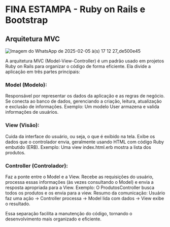 # FINA ESTAMPA - Ruby on Rails e Bootstrap

## Arquitetura MVC
![Imagem do WhatsApp de 2025-02-05 à(s) 17 12 27_de500e45](https://github.com/user-attachments/assets/7d5e2aac-ec27-4bf7-9f16-1b17928d28cb)

A arquitetura MVC (Model-View-Controller) é um padrão usado em projetos Ruby on Rails para organizar o código de forma eficiente. Ela divide a aplicação em três partes principais:

### Model (Modelo):
Responsável por representar os dados da aplicação e as regras de negócio.
Se conecta ao banco de dados, gerenciando a criação, leitura, atualização e exclusão de informações.
Exemplo: Um modelo User armazena e valida informações de usuários.

### View (Visão):
Cuida da interface do usuário, ou seja, o que é exibido na tela.
Exibe os dados que o controlador envia, geralmente usando HTML com código Ruby embutido (ERB).
Exemplo: Uma view index.html.erb mostra a lista dos produtos.

### Controller (Controlador):
Faz a ponte entre o Model e a View.
Recebe as requisições do usuário, processa essas informações (às vezes consultando o Model) e envia a resposta apropriada para a View.
Exemplo: O ProdutosController busca todos os produtos e os envia para a view.
Resumo da comunicação:
Usuário faz uma ação → Controller processa → Model lida com dados → View exibe o resultado.

Essa separação facilita a manutenção do código, tornando o desenvolvimento mais organizado e eficiente.

